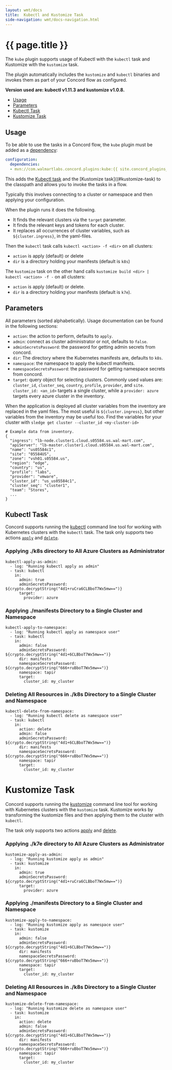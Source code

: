 ```yaml
---
layout: wmt/docs
title:  Kubectl and Kustomize Task
side-navigation: wmt/docs-navigation.html
---
```


# {{ page.title }}

The `kube` plugin supports usage of Kubectl with the `kubectl` task and
Kustomize with the `kustomize` task.

The plugin automatically includes the `kustomize` and `kubectl` binaries and
invokes them as part of your Concord flow as configured.

__Version used are: kubectl v1.11.3 and kustomize v1.0.8.__

- [Usage](#usage)
- [Parameters](#parameters)
- [Kubectl Task](#kubectl-task)
- [Kustomize Task](#kustomize-task)


## Usage

To be able to use the tasks in a Concord flow, the `kube` plugin must be added
as a [dependency](../getting-started/concord-dsl.html#dependencies):

```yaml
configuration:
  dependencies:
  - mvn://com.walmartlabs.concord.plugins:kube:{{ site.concord_plugins_version }}
```

This adds the [Kubectl task](#kubectl-task) and the
[Kustomize task]((#kustomize-task) to the classpath and allows you to invoke the
tasks in a flow.

Typically this involves connecting to a cluster or namespace and then applying
your configuration.

When the plugin runs it does the following.

- It finds the relevant clusters via the `target` parameter.
- It finds the relevant keys and tokens for each cluster.
- It replaces all occurrences of cluster variables, such as
  `${cluster.ingress}`, in the yaml-files.

Then the `kubectl` task calls `kubectl <action> -f <dir>` on all clusters:

- `action` is apply (default) or delete
- `dir` is a directory holding your manifests (default is `k8s`)

The `kustomize` task on the other hand calls 
`kustomize build <dir> | kubectl <action> -f -` on all clusters:

- `action` is apply (default) or delete.
- `dir` is a directory holding your manifests (default is `k7e`).

## Parameters

All parameters (sorted alphabetically). Usage documentation can be found in the
following sections:

- `action`: the action to perform, defaults to `apply`.
- `admin`: connect as cluster administrator or not, defaults to `false`.
- `adminSecretsPassword`: the password for getting admin secrets from concord.
- `dir`: The directory where the Kubernetes manifests are, defaults to `k8s`.
- `namespace`: the namespace to apply the kubectl manifests.
- `namespaceSecretsPassword`: the password for getting namespace secrets from concord.
- `target`: query object for selecting clusters. Commonly used values are:
    `cluster_id`, `cluster_seq`, `country`, `profile`, `provider`, and `site`.
    `cluster_id: <an_id>` targets a single cluster, while a `provider: azure`
    targets every azure cluster in the inventory.


When the application is deployed all cluster variables from the inventory are
replaced in the yaml files. The most useful is `${cluster.ingress}`, but
other variables from the inventory may be useful too. Find the variables for
your cluster with `sledge get cluster --cluster_id <my-cluster-id>`

```
# Example data from inventory.
{
  "ingress": "lb-node.cluster1.cloud.s05584.us.wal-mart.com",
  "apiServer": "lb-master.cluster1.cloud.s05584.us.wal-mart.com",
  "name": "us05584c1",
  "site": "05584US",
  "zone": "vsh01.s05584.us",
  "region": "edge",
  "country": "us",
  "profile": "labs",
  "provider": "vmware",
  "cluster_id": "us_us05584c1",
  "cluster_seq": "cluster1",
  "team": "Stores",
  ...
}
```


<a name="#kubectl-task"/>

## Kubectl Task

Concord supports running the
[kubectl](https://kubernetes.io/docs/reference/kubectl/cheatsheet/)
command line tool for working with Kubernetes clusters with the `kubectl` task.
The task only supports two actions
[`apply`](https://kubernetes.io/docs/concepts/cluster-administration/manage-deployment/#kubectl-apply)
and 
[`delete`](https://kubernetes.io/docs/concepts/cluster-administration/manage-deployment/#bulk-operations-in-kubectl).


### Applying ./k8s directory to All Azure Clusters as Administrator

```
kubectl-apply-as-admin:
  - log: "Running kubectl apply as admin"
  - task: kubectl
    in:
      admin: true
      adminSecretsPassword: ${crypto.decryptString("4d1+ruCra6CLBboT7Wx5mw==")}
      target:
        provider: azure
```

### Applying ./manifests Directory to a Single Cluster and Namespace

```
kubectl-apply-to-namespace:
  - log: "Running kubectl apply as namespace user"
  - task: kubectl
    in:
      admin: false
      adminSecretsPassword: ${crypto.decryptString("4d1+6CLBboT7Wx5mw==")}
      dir: manifests
      namespaceSecretsPassword: ${crypto.decryptString("666+ruBboT7Wx5mw==")}
      namespace: tapir
      target:
        cluster_id: my_cluster
```

### Deleting All Resources in ./k8s Directory to a Single Cluster and Namespace

```
kubectl-delete-from-namespace:
  - log: "Running kubectl delete as namespace user"
  - task: kubectl
    in:
      action: delete
      admin: false
      adminSecretsPassword: ${crypto.decryptString("4d1+6CLBboT7Wx5mw==")}
      dir: manifests
      namespaceSecretsPassword: ${crypto.decryptString("666+ruBboT7Wx5mw==")}
      namespace: tapir
      target:
        cluster_id: my_cluster
```

<a name="#kustomize-task"/>

# Kustomize Task

Concord supports running the
[kustomize](https://github.com/kubernetes-sigs/kustomize#kustomize)
command line tool for working with Kubernetes clusters with the `kustomize`
task. Kustomize works by transforming the kustomize files and then applying them
to the cluster with `kubectl`.

The task only supports two actions
[apply](https://kubernetes.io/docs/concepts/cluster-administration/manage-deployment/#kubectl-apply)
and 
[delete](https://kubernetes.io/docs/concepts/cluster-administration/manage-deployment/#bulk-operations-in-kubectl).


### Applying ./k7e directory to All Azure Clusters as Administrator

```
kustomize-apply-as-admin:
  - log: "Running kustomize apply as admin"
  - task: kustomize
    in:
      admin: true
      adminSecretsPassword: ${crypto.decryptString("4d1+ruCra6CLBboT7Wx5mw==")}
      target:
        provider: azure
```

### Applying ./manifests Directory to a Single Cluster and Namespace

```
kustomize-apply-to-namespace:
  - log: "Running kustomize apply as namespace user"
  - task: kustomize
    in:
      admin: false
      adminSecretsPassword: ${crypto.decryptString("4d1+6CLBboT7Wx5mw==")}
      dir: manifests
      namespaceSecretsPassword: ${crypto.decryptString("666+ruBboT7Wx5mw==")}
      namespace: tapir
      target:
        cluster_id: my_cluster
```

### Deleting All Resources in ./k8s Directory to a Single Cluster and Namespace

```
kustomize-delete-from-namespace:
  - log: "Running kustomize delete as namespace user"
  - task: kustomize
    in:
      action: delete
      admin: false
      adminSecretsPassword: ${crypto.decryptString("4d1+6CLBboT7Wx5mw==")}
      dir: manifests
      namespaceSecretsPassword: ${crypto.decryptString("666+ruBboT7Wx5mw==")}
      namespace: tapir
      target:
        cluster_id: my_cluster
```

